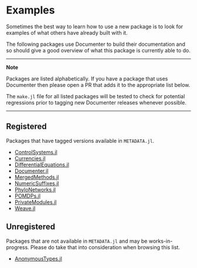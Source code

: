 # Examples

Sometimes the best way to learn how to use a new package is to look for
examples of what others have already built with it.

The following packages use Documenter to build their documentation and so
should give a good overview of what this package is currently able to do.

---

**Note**

Packages are listed alphabetically. If you have a package that uses Documenter
then please open a PR that adds it to the appropriate list below.

The `make.jl` file for all listed packages will be tested to check for potential
regressions prior to tagging new Documenter releases whenever possible.

---

## Registered

Packages that have tagged versions available in `METADATA.jl`.

- [ControlSystems.jl](http://juliacontrol.github.io/ControlSystems.jl/latest/)
- [Currencies.jl](https://juliafinance.github.io/Currencies.jl/latest/)
- [DifferentialEquations.jl](http://chrisrackauckas.github.io/DifferentialEquations.jl/latest/)
- [Documenter.jl](https://juliadocs.github.io/Documenter.jl/latest)
- [MergedMethods.jl](https://michaelhatherly.github.io/MergedMethods.jl/latest)
- [NumericSuffixes.jl](https://michaelhatherly.github.io/NumericSuffixes.jl/latest)
- [PhyloNetworks.jl](http://crsl4.github.io/PhyloNetworks.jl/latest/)
- [POMDPs.jl](http://juliapomdp.github.io/POMDPs.jl/latest/)
- [PrivateModules.jl](https://michaelhatherly.github.io/PrivateModules.jl/latest)
- [Weave.jl](https://mpastell.github.io/Weave.jl/stable)

## Unregistered

Packages that are not available in `METADATA.jl` and may be works-in-progress.
Please do take that into consideration when browsing this list.

- [AnonymousTypes.jl](https://michaelhatherly.github.io/AnonymousTypes.jl/latest)
